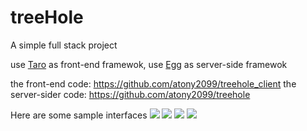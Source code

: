 # treeHole

A simple full stack project

use [Taro](https://taro.aotu.io/) as front-end framewok,
use [Egg](https://eggjs.org/) as server-side framewok

the front-end code: https://github.com/atony2099/treehole_client
the server-sider code: https://github.com/atony2099/treehole

Here are some sample interfaces
![](http://ww1.sinaimg.cn/mw690/006dizvAly1fzlox3866fj30a70imabf.jpg)
![](http://ww1.sinaimg.cn/mw690/006dizvAly1fzlox386cjj30ak0imt9b.jpg)
![](http://ww1.sinaimg.cn/mw690/006dizvAly1fzlox38bqsj30ai0ikaaw.jpg)
![](http://ww1.sinaimg.cn/mw690/006dizvAly1fzlozr7ny2j30af0ikdgc.jpg)
